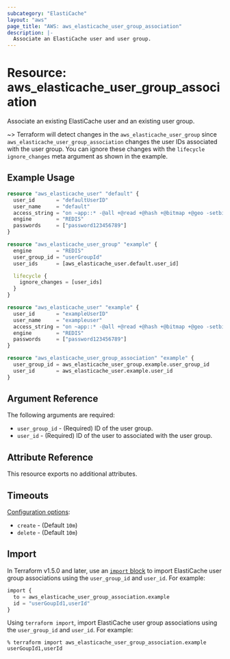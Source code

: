 ```yaml
---
subcategory: "ElastiCache"
layout: "aws"
page_title: "AWS: aws_elasticache_user_group_association"
description: |-
  Associate an ElastiCache user and user group.
---
```


# Resource: aws_elasticache_user_group_association

Associate an existing ElastiCache user and an existing user group.

~> Terraform will detect changes in the `aws_elasticache_user_group` since `aws_elasticache_user_group_association` changes the user IDs associated with the user group. You can ignore these changes with the `lifecycle` `ignore_changes` meta argument as shown in the example.

## Example Usage

```terraform
resource "aws_elasticache_user" "default" {
  user_id       = "defaultUserID"
  user_name     = "default"
  access_string = "on ~app::* -@all +@read +@hash +@bitmap +@geo -setbit -bitfield -hset -hsetnx -hmset -hincrby -hincrbyfloat -hdel -bitop -geoadd -georadius -georadiusbymember"
  engine        = "REDIS"
  passwords     = ["password123456789"]
}

resource "aws_elasticache_user_group" "example" {
  engine        = "REDIS"
  user_group_id = "userGroupId"
  user_ids      = [aws_elasticache_user.default.user_id]

  lifecycle {
    ignore_changes = [user_ids]
  }
}

resource "aws_elasticache_user" "example" {
  user_id       = "exampleUserID"
  user_name     = "exampleuser"
  access_string = "on ~app::* -@all +@read +@hash +@bitmap +@geo -setbit -bitfield -hset -hsetnx -hmset -hincrby -hincrbyfloat -hdel -bitop -geoadd -georadius -georadiusbymember"
  engine        = "REDIS"
  passwords     = ["password123456789"]
}

resource "aws_elasticache_user_group_association" "example" {
  user_group_id = aws_elasticache_user_group.example.user_group_id
  user_id       = aws_elasticache_user.example.user_id
}
```

## Argument Reference

The following arguments are required:

* `user_group_id` - (Required) ID of the user group.
* `user_id` - (Required) ID of the user to associated with the user group.

## Attribute Reference

This resource exports no additional attributes.

## Timeouts

[Configuration options](https://developer.hashicorp.com/terraform/language/resources/syntax#operation-timeouts):

* `create` - (Default `10m`)
* `delete` - (Default `10m`)

## Import

In Terraform v1.5.0 and later, use an [`import` block](https://developer.hashicorp.com/terraform/language/import) to import ElastiCache user group associations using the `user_group_id` and `user_id`. For example:

```terraform
import {
  to = aws_elasticache_user_group_association.example
  id = "userGoupId1,userId"
}
```

Using `terraform import`, import ElastiCache user group associations using the `user_group_id` and `user_id`. For example:

```console
% terraform import aws_elasticache_user_group_association.example userGoupId1,userId
```
